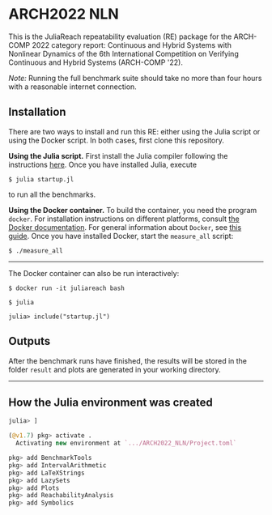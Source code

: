 # ARCH2022 NLN

This is the JuliaReach repeatability evaluation (RE) package for the ARCH-COMP
2022 category report: Continuous and Hybrid Systems with Nonlinear Dynamics
of the 6th International Competition on Verifying Continuous and Hybrid Systems
(ARCH-COMP '22).

*Note:* Running the full benchmark suite should take no more than four hours
with a reasonable internet connection.

## Installation

There are two ways to install and run this RE: either using the Julia script or
using the Docker script.
In both cases, first clone this repository.


**Using the Julia script.**
First install the Julia compiler following the instructions
[here](http://julialang.org/downloads).
Once you have installed Julia, execute

```shell
$ julia startup.jl
```

to run all the benchmarks.


**Using the Docker container.**
To build the container, you need the program `docker`.
For installation instructions on different platforms, consult
[the Docker documentation](https://docs.docker.com/install/).
For general information about `Docker`, see
[this guide](https://docs.docker.com/get-started/).
Once you have installed Docker, start the `measure_all` script:

```shell
$ ./measure_all
```

---

The Docker container can also be run interactively:

```shell
$ docker run -it juliareach bash

$ julia

julia> include("startup.jl")
```

## Outputs

After the benchmark runs have finished, the results will be stored in the folder
`result` and plots are generated in your working directory.

---

## How the Julia environment was created

```julia
julia> ]

(@v1.7) pkg> activate .
  Activating new environment at `.../ARCH2022_NLN/Project.toml`

pkg> add BenchmarkTools
pkg> add IntervalArithmetic
pkg> add LaTeXStrings
pkg> add LazySets
pkg> add Plots
pkg> add ReachabilityAnalysis
pkg> add Symbolics
```
